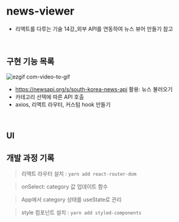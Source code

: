 # news-viewer

- 리액트를 다루는 기술 14강\_외부 API를 연동하여 뉴스 뷰어 만들기 참고

<br>

## 구현 기능 목록

![ezgif com-video-to-gif](https://github.com/gmkim716/reactApp/assets/81900687/693254c9-d815-4363-b1ff-a0a0d3ba9ac4)

- https://newsapi.org/s/south-korea-news-api 활용: 뉴스 불러오기
- 카테고리 선택에 따른 API 호출
- axios, 리액트 라우터, 커스텀 hook 만들기

<br>

## UI

## 개발 과정 기록

> 리액트 라우터 설치 : `yarn add react-router-dom`

> onSelect: category 값 업데이트 함수

> App에서 category 상태를 useState로 관리

> style 컴포넌트 설치 : `yarn add styled-components`
